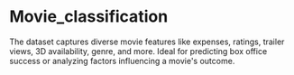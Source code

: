 # Movie_classification
The dataset captures diverse movie features like expenses, ratings, trailer views, 3D availability, genre, and more. Ideal for predicting box office success or analyzing factors influencing a movie's outcome.
